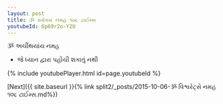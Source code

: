 ```yaml
---
layout: post
title: ૐ સ્તોત્રય નમહ ૧૦૮ ટાઈમ્સ
youtubeId: 6p69r2o-Y2U
---
```

 
 
 ૐ અચીંથયાંય નમહ  
 
 -  જે ધ્યાન દ્વારા પહોંચી શકાતું નથી 
 
  
 
  
 
 
 
 
 
 


{% include youtubePlayer.html id=page.youtubeId %}
 
[Next]({{ site.baseurl }}{% link  split2/_posts/2015-10-06-ૐ વિશ્વરેટ્સે નમહ ૧૦૮ ટાઈમ્સ.md%})
 
